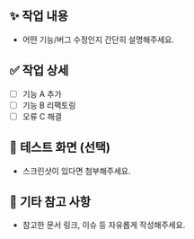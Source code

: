 ## ✨ 작업 내용
- 어떤 기능/버그 수정인지 간단히 설명해주세요.

## ✅ 작업 상세
- [ ] 기능 A 추가
- [ ] 기능 B 리팩토링
- [ ] 오류 C 해결

## 📸 테스트 화면 (선택)
- 스크린샷이 있다면 첨부해주세요.

## 💬 기타 참고 사항
- 참고한 문서 링크, 이슈 등 자유롭게 작성해주세요.


